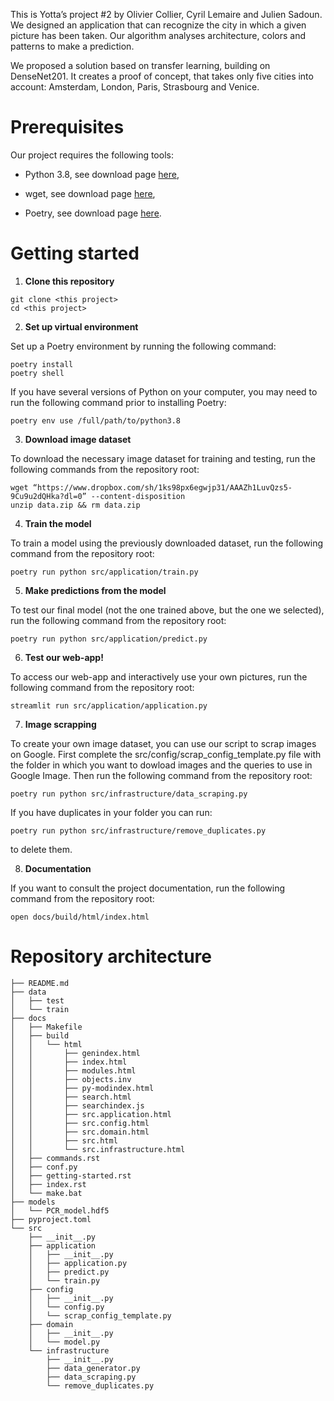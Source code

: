 This is Yotta’s project #2 by Olivier Collier, Cyril Lemaire and Julien Sadoun. We designed an application that can recognize the city in which a given picture has been taken. Our algorithm analyses architecture, colors and patterns to make a prediction.

We proposed a solution based on transfer learning, building on DenseNet201. It creates a proof of concept, that takes only five cities into account: Amsterdam, London, Paris, Strasbourg and Venice.

# Prerequisites

Our project requires the following tools:


* Python 3.8, see download page [here](https://www.python.org/downloads/),


* wget, see download page [here](https://www.gnu.org/software/wget/),


* Poetry, see download page [here](https://python-poetry.org/docs/).

# Getting started


1. **Clone this repository**

```
git clone <this project>
cd <this project>
```


2. **Set up virtual environment**

Set up a Poetry environment by running the following command:

```
poetry install
poetry shell
```

If you have several versions of Python on your computer, you may need to run the following command prior to installing Poetry:

```
poetry env use /full/path/to/python3.8
```


3. **Download image dataset**

To download the necessary image dataset for training and testing, run the following commands from the repository root:

```
wget “https://www.dropbox.com/sh/1ks98px6egwjp31/AAAZh1LuvQzs5-9Cu9u2dQHka?dl=0” --content-disposition
unzip data.zip && rm data.zip
```


4. **Train the model**

To train a model using the previously downloaded dataset, run the following command from the repository root:

```
poetry run python src/application/train.py
```


5. **Make predictions from the model**

To test our final model (not the one trained above, but the one we selected), run the following command from the repository root:

```
poetry run python src/application/predict.py
```


6. **Test our web-app!**

To access our web-app and interactively use your own pictures, run the following command from the repository root:

```
streamlit run src/application/application.py
```

7. **Image scrapping**

To create your own image dataset, you can use our script to scrap images on Google. First complete the src/config/scrap_config_template.py file with the folder in which you want to dowload images and the queries to use in Google Image. Then run the following command from the repository root:

```
poetry run python src/infrastructure/data_scraping.py
```

If you have duplicates in your folder you can run:

```
poetry run python src/infrastructure/remove_duplicates.py
```

to delete them.

8. **Documentation**

If you want to consult the project documentation, run the following command from the repository root:

```
open docs/build/html/index.html
```


# Repository architecture

```
├── README.md
├── data
│   ├── test
│   └── train
├── docs
│   ├── Makefile
│   ├── build
│   │   └── html
│   │       ├── genindex.html
│   │       ├── index.html
│   │       ├── modules.html
│   │       ├── objects.inv
│   │       ├── py-modindex.html
│   │       ├── search.html
│   │       ├── searchindex.js
│   │       ├── src.application.html
│   │       ├── src.config.html
│   │       ├── src.domain.html
│   │       ├── src.html
│   │       └── src.infrastructure.html
│   ├── commands.rst
│   ├── conf.py
│   ├── getting-started.rst
│   ├── index.rst
│   └── make.bat
├── models
│   └── PCR_model.hdf5
├── pyproject.toml
└── src
    ├── __init__.py
    ├── application
    │   ├── __init__.py
    │   ├── application.py
    │   ├── predict.py
    │   └── train.py
    ├── config
    │   ├── __init__.py
    │   └── config.py
    │   └── scrap_config_template.py
    ├── domain
    │   ├── __init__.py
    │   └── model.py
    └── infrastructure
        ├── __init__.py
        ├── data_generator.py
        ├── data_scraping.py
        └── remove_duplicates.py
```

